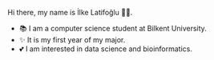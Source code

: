   Hi there, my name is İlke Latifoğlu 👩🏻.
  
- 📚 I am a computer science student at Bilkent University.
- ✨ It is my first year of my major.
- 💕 I am interested in data science and bioinformatics.
